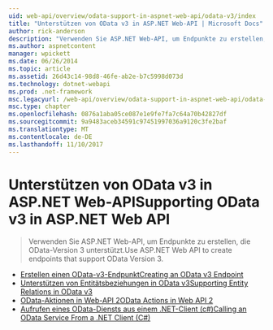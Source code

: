 ```yaml
---
uid: web-api/overview/odata-support-in-aspnet-web-api/odata-v3/index
title: "Unterstützen von OData v3 in ASP.NET Web-API | Microsoft Docs"
author: rick-anderson
description: "Verwenden Sie ASP.NET Web-API, um Endpunkte zu erstellen, die OData-Version 3 unterstützt."
ms.author: aspnetcontent
manager: wpickett
ms.date: 06/26/2014
ms.topic: article
ms.assetid: 26d43c14-98d8-46fe-ab2e-b7c5998d073d
ms.technology: dotnet-webapi
ms.prod: .net-framework
msc.legacyurl: /web-api/overview/odata-support-in-aspnet-web-api/odata-v3
msc.type: chapter
ms.openlocfilehash: 0876a1aba05ce087e1e9fe7fa7c64a70b42827df
ms.sourcegitcommit: 9a9483aceb34591c97451997036a9120c3fe2baf
ms.translationtype: MT
ms.contentlocale: de-DE
ms.lasthandoff: 11/10/2017
---
```

<a name="supporting-odata-v3-in-aspnet-web-api"></a><span data-ttu-id="54a3f-103">Unterstützen von OData v3 in ASP.NET Web-API</span><span class="sxs-lookup"><span data-stu-id="54a3f-103">Supporting OData v3 in ASP.NET Web API</span></span>
====================
> <span data-ttu-id="54a3f-104">Verwenden Sie ASP.NET Web-API, um Endpunkte zu erstellen, die OData-Version 3 unterstützt.</span><span class="sxs-lookup"><span data-stu-id="54a3f-104">Use ASP.NET Web API to create endpoints that support OData Version 3.</span></span>


- [<span data-ttu-id="54a3f-105">Erstellen einen OData-v3-Endpunkt</span><span class="sxs-lookup"><span data-stu-id="54a3f-105">Creating an OData v3 Endpoint</span></span>](creating-an-odata-endpoint.md)
- [<span data-ttu-id="54a3f-106">Unterstützen von Entitätsbeziehungen in OData v3</span><span class="sxs-lookup"><span data-stu-id="54a3f-106">Supporting Entity Relations in OData v3</span></span>](working-with-entity-relations.md)
- [<span data-ttu-id="54a3f-107">OData-Aktionen in Web-API 2</span><span class="sxs-lookup"><span data-stu-id="54a3f-107">OData Actions in Web API 2</span></span>](odata-actions.md)
- [<span data-ttu-id="54a3f-108">Aufrufen eines OData-Diensts aus einem .NET-Client (c#)</span><span class="sxs-lookup"><span data-stu-id="54a3f-108">Calling an OData Service From a .NET Client (C#)</span></span>](calling-an-odata-service-from-a-net-client.md)

